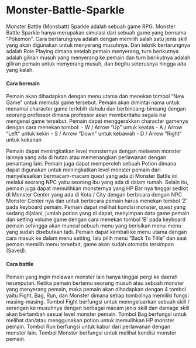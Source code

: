 # Monster-Battle-Sparkle
Monster Battle (Monsbatt) Sparkle adalah sebuah game RPG. Monster Battle Sparkle hanya merupakan simulasi dari sebuah game yang bernama “Pokemon”. Cara bertarungnya adalah dengan memilih salah satu jenis skill yang akan digunakan untuk menyerang musuhnya. Dan teknik bertarungnya adalah Role Playing dimana setelah pemain menyerang, turn berikutnya adalah giliran musuh yang menyerang ke pemain dan turn berikutnya adalah giliran pemain untuk menyerang musuh, dan begitu seterusnya hingga ada yang kalah.

<h4>Cara bermain</h4>
Pemain akan dihadapkan dengan menu utama dan menekan tombol “New Game” untuk memulai game tersebut. Pemain akan dimintai nama untuk menamai character game terlebih dahulu dan berbincang-bincang dengan seorang professor dimana professor akan memberitahu segala hal mengenai game tersebut. Pemain dapat menggerakkan character gamenya dengan cara menekan tombol:
-	W / Arrow “Up” untuk keatas
-	A / Arrow “Left” untuk kekiri
-	S / Arrow “Down” untuk kebawah
-	D / Arrow “Right” untuk kekanan

Pemain dapat meningkatkan level monsternya dengan melawan monster lainnya yang ada di hutan atau memenangkan perlawanan dengan penantang lain. Pemain juga dapat memperoleh sebuah Potion dimana dapat digunakan untuk meningkatkan level monster pemain dari menyelesaikan bermacam-macam quest yang ada di Monster Battle ini melalui seorang NPC yaitu seorang ibu yang ada di dalam rumah. Selain itu, pemain juga dapat memulihkan monsternya yang HP Bar nya tinggal sedikit di Monster Center yang ada di Kota / City dengan berbicara dengan NPC Monster Center nya dan untuk berbicara pemain harus menekan tombol ‘Z’ pada keyboard pemain. Pemain dapat melihat kondisi monster, quest yang sedang dijalani, jumlah potion yang di dapat, menyimpan data game pemain dan setting volume game dengan cara menekan tombol ‘B’ pada keyboard pemain sehingga akan muncul sebuah menu yang berisikan menu-menu yang sudah disebutkan tadi. Pemain dapat kembali ke menu utama dengan cara masuk ke dalam menu setting, lalu pilih menu “Back To Title” dan saat pemain memilih menu tersebut, game akan sudah otomatis tersimpan (Saved).

<h4>Cara battle</h4>
Pemain yang ingin melawan monster lain hanya tinggal pergi ke daerah rerumputan. Ketika pemain bertemu seorang musuh atau sebuah monster yang menyerang pemain, maka pemain akan dihadapkan dengan 4 tombol yaitu Fight, Bag, Run, dan Monster dimana setiap tombolnya memiliki fungsi masing-masing. Tombol Fight berfungsi untuk menngeluarkan sebuah skill / serangan ke musuhnya dengan berbagai macam jenis skill dan damage skill akan bertambah sesuai level monster pemain. Tombol Bag berfungsi untuk melihat dan/atau menggunakan potion untuk memulihkan HP monster pemain. Tombol Run berfungsi untuk kabur dari perlawanan dengan monster lain. Tombol Monster berfungsi untuk melihat kondisi monster pemain.

